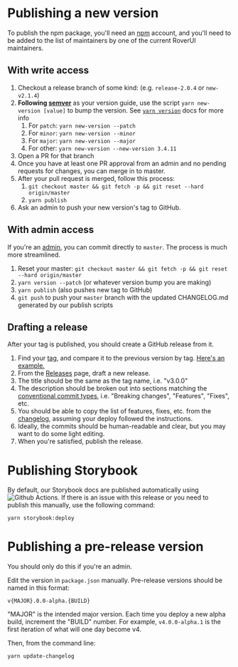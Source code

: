 # Publishing a new version

To publish the npm package, you'll need an [npm](https://www.npmjs.com/) account, and you'll need to be added to the list of maintainers by one of the current RoverUI maintainers.

## With write access

1. Checkout a release branch of some kind: (e.g. `release-2.0.4` or `new-v2.1.4`)
2. **Following [semver](https://semver.org)** as your version guide, use the script `yarn new-version [value]` to bump the version. See [`yarn version`](https://classic.yarnpkg.com/en/docs/cli/version/) docs for more info
   1. For `patch`: `yarn new-version --patch`
   2. For `minor`: `yarn new-version --minor`
   3. For `major`: `yarn new-version --major`
   4. For other: `yarn new-version --new-version 3.4.11`
3. Open a PR for that branch
4. Once you have at least one PR approval from an admin and no pending requests for changes, you can merge in to master.
5. After your pull request is merged, follow this process:
   1. `git checkout master && git fetch -p && git reset --hard origin/master`
   2. `yarn publish`
6. Ask an admin to push your new version's tag to GitHub.

## With admin access

If you're an [admin](https://github.com/cision/rover-ui/settings/access), you can commit directly to `master`. The process is much more streamlined.

1. Reset your master: `git checkout master && git fetch -p && git reset --hard origin/master`
2. `yarn version --patch` (or whatever version bump you are making)
3. `yarn publish` (also pushes new tag to GitHub)
4. `git push` to push your `master` branch with the updated CHANGELOG.md generated by our publish scripts

## Drafting a release

After your tag is published, you should create a GitHub release from it.

1. Find your [tag](https://github.com/cision/rover-ui/tags), and compare it to the previous version by tag. [Here's an example.](https://github.com/cision/rover-ui/compare/v2.4.5...v2.4.6)
2. From the [Releases](https://github.com/cision/rover-ui/releases) page, draft a new release.
3. The title should be the same as the tag name, i.e. "v3.0.0"
4. The description should be broken out into sections matching the [conventional commit types](https://www.conventionalcommits.org/en/v1.0.0-beta.4/), i.e. "Breaking changes", "Features", "Fixes", etc.
5. You should be able to copy the list of features, fixes, etc. from the [changelog](https://github.com/cision/rover-ui/blob/master/CHANGELOG.md), assuming your deploy followed the instructions.
6. Ideally, the commits should be human-readable and clear, but you may want to do some light editing.
7. When you're satisfied, publish the release.

# Publishing Storybook

By default, our Storybook docs are published automatically using ![Github Actions](.github/workflows/gh-pages.yml). If there is an issue with this release or you need to publish this manually, use the following command:

```sh
yarn storybook:deploy
```

# Publishing a pre-release version

You should only do this if you're an admin.

Edit the version in `package.json` manually. Pre-release versions should be named in this format:

```
v{MAJOR}.0.0-alpha.{BUILD}
```

"MAJOR" is the intended major version. Each time you deploy a new alpha build, increment the "BUILD" number.
For example, `v4.0.0-alpha.1` is the first iteration of what will one day become v4.

Then, from the command line:

```sh
yarn update-changelog
```
